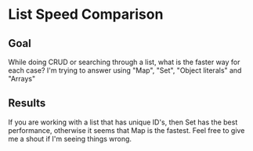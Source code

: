 # List Speed Comparison

## Goal

While doing CRUD or searching through a list, what is the faster way for each case?
I'm trying to answer using "Map", "Set", "Object literals" and  "Arrays"

## Results

If you are working with a list that has unique ID's, then Set has the best performance, otherwise it seems that Map is the fastest.
Feel free to give me a shout if I'm seeing things wrong.
